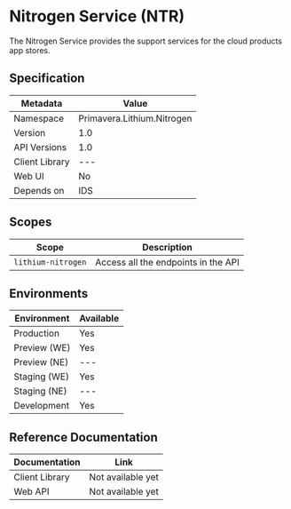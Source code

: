 # Nitrogen Service (NTR)

The Nitrogen Service provides the support services for the cloud products app stores.

## Specification

| Metadata | Value |
| - | - |
| Namespace | Primavera.Lithium.Nitrogen |
| Version | 1.0 |
| API Versions | 1.0 |
| Client Library | --- |
| Web UI | No |
| Depends on | IDS |

## Scopes

| Scope | Description |
| - | - |
| `lithium-nitrogen` | Access all the endpoints in the API |

## Environments

| Environment | Available |
| - | - |
| Production | Yes |
| Preview (WE) | Yes |
| Preview (NE) | --- |
| Staging (WE) | Yes |
| Staging (NE) | --- |
| Development | Yes |

## Reference Documentation

| Documentation | Link |
| - | - |
| Client Library | Not available yet |
| Web API | Not available yet |
